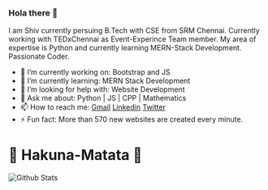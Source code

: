 ### Hola there 👋
I am Shiv currently persuing B.Tech with CSE from SRM Chennai. Currently working with TEDxChennai as Event-Experince Team member. My area of expertise is Python and currently learning MERN-Stack Development. Passionate Coder.

- 🔭 I’m currently working on: Bootstrap and JS
- 🌱 I’m currently learning: MERN Stack Development
- 🤔 I’m looking for help with: Website Development
- 💬 Ask me about: Python | JS | CPP | Mathematics
- 📫 How to reach me: [Gmail](pratapsinghshiv898@gmail.com) [Linkedin](https://www.linkedin.com/in/shivpratapsinghshiv2017/) [Twitter](https://twitter.com/Shivpratap97)
- ⚡ Fun fact: More than 570 new websites are created every minute.

# 🤟 Hakuna-Matata 🤟

![Github Stats](https://github-readme-stats.vercel.app/api?username=shivsingh-git&show_icons=true&line_height=35)
